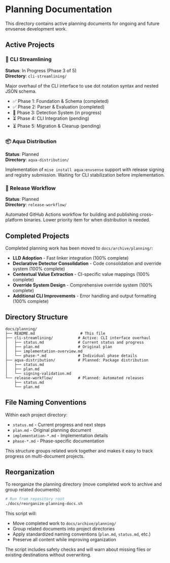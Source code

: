 # Planning Documentation

This directory contains active planning documents for ongoing and future
envsense development work.

## Active Projects

### 🚧 CLI Streamlining

**Status**: In Progress (Phase 3 of 5)  
**Directory**: `cli-streamlining/`

Major overhaul of the CLI interface to use dot notation syntax and nested JSON
schema.

- ✅ Phase 1: Foundation & Schema (completed)
- ✅ Phase 2: Parser & Evaluation (completed)
- 🔄 Phase 3: Detection System (in progress)
- ⏳ Phase 4: CLI Integration (pending)
- ⏳ Phase 5: Migration & Cleanup (pending)

### 📦 Aqua Distribution

**Status**: Planned  
**Directory**: `aqua-distribution/`

Implementation of `mise install aqua:envsense` support with release signing and
registry submission. Waiting for CLI stabilization before implementation.

### 🚀 Release Workflow

**Status**: Planned  
**Directory**: `release-workflow/`

Automated GitHub Actions workflow for building and publishing cross-platform
binaries. Lower priority item for when distribution is needed.

## Completed Projects

Completed planning work has been moved to `docs/archive/planning/`:

- **LLD Adoption** - Fast linker integration (100% complete)
- **Declarative Detector Consolidation** - Code consolidation and override
  system (100% complete)
- **Contextual Value Extraction** - CI-specific value mappings (100% complete)
- **Override System Design** - Comprehensive override system (100% complete)
- **Additional CLI Improvements** - Error handling and output formatting (100%
  complete)

## Directory Structure

```
docs/planning/
├── README.md                    # This file
├── cli-streamlining/           # Active: CLI interface overhaul
│   ├── status.md               # Current status and progress
│   ├── plan.md                 # Original plan
│   ├── implementation-overview.md
│   └── phase-*.md              # Individual phase details
├── aqua-distribution/          # Planned: Package distribution
│   ├── status.md
│   ├── plan.md
│   └── signing-validation.md
└── release-workflow/           # Planned: Automated releases
    ├── status.md
    └── plan.md
```

## File Naming Conventions

Within each project directory:

- `status.md` - Current progress and next steps
- `plan.md` - Original planning document
- `implementation-*.md` - Implementation details
- `phase-*.md` - Phase-specific documentation

This structure groups related work together and makes it easy to track progress
on multi-document projects.

## Reorganization

To reorganize the planning directory (move completed work to archive and group
related documents):

```bash
# Run from repository root
./docs/reorganize-planning-docs.sh
```

This script will:

- Move completed work to `docs/archive/planning/`
- Group related documents into project directories
- Apply standardized naming conventions (`plan.md`, `status.md`, etc.)
- Preserve all content while improving organization

The script includes safety checks and will warn about missing files or existing
destinations without overwriting.
